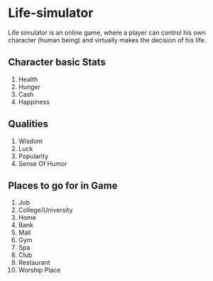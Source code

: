 # Life-simulator
Life simulator is an online game, where a player can control his own character (human being) and virtually makes the decision of his life.


## Character basic Stats
1. Health
2. Hunger
3. Cash
4. Happiness

## Qualities
1. Wisdom
2. Luck
3. Popularity
4. Sense Of Humor


## Places to go for in Game
1. Job
2. College/University
3. Home
4. Bank
5. Mall
6. Gym
7. Spa
8. Club
9. Restaurant
10. Worship Place

